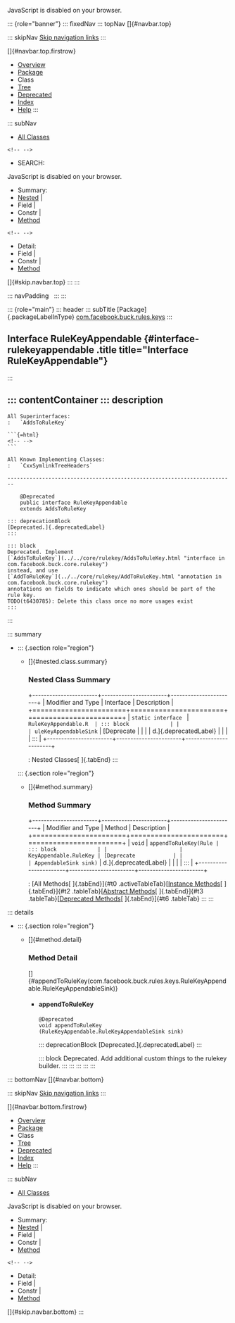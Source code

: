 <div>

JavaScript is disabled on your browser.

</div>

::: {role="banner"}
::: fixedNav
::: topNav
[]{#navbar.top}

::: skipNav
[Skip navigation links](#skip.navbar.top "Skip navigation links")
:::

[]{#navbar.top.firstrow}

-   [Overview](../../../../../index.html)
-   [Package](package-summary.html)
-   Class
-   [Tree](package-tree.html)
-   [Deprecated](../../../../../deprecated-list.html)
-   [Index](../../../../../index-all.html)
-   [Help](../../../../../help-doc.html)
:::

::: subNav
-   [All Classes](../../../../../allclasses.html)

```{=html}
<!-- -->
```
-   SEARCH:

<div>

<div>

JavaScript is disabled on your browser.

</div>

</div>

<div>

-   Summary: 
-   [Nested](#nested.class.summary) \| 
-   Field \| 
-   Constr \| 
-   [Method](#method.summary)

```{=html}
<!-- -->
```
-   Detail: 
-   Field \| 
-   Constr \| 
-   [Method](#method.detail)

</div>

[]{#skip.navbar.top}
:::
:::

::: navPadding
 
:::
:::

::: {role="main"}
::: header
::: subTitle
[Package]{.packageLabelInType} [com.facebook.buck.rules.keys](package-summary.html)
:::

## Interface RuleKeyAppendable {#interface-rulekeyappendable .title title="Interface RuleKeyAppendable"}
:::

::: contentContainer
::: description
-   

    All Superinterfaces:
    :   `AddsToRuleKey`

    ```{=html}
    <!-- -->
    ```

    All Known Implementing Classes:
    :   `CxxSymlinkTreeHeaders`

    ------------------------------------------------------------------------

        @Deprecated
        public interface RuleKeyAppendable
        extends AddsToRuleKey

    ::: deprecationBlock
    [Deprecated.]{.deprecatedLabel}
    :::

    ::: block
    Deprecated. Implement
    [`AddsToRuleKey`](../../core/rulekey/AddsToRuleKey.html "interface in com.facebook.buck.core.rulekey")
    instead, and use
    [`AddToRuleKey`](../../core/rulekey/AddToRuleKey.html "annotation in com.facebook.buck.core.rulekey")
    annotations on fields to indicate which ones should be part of the
    rule key.
    TODO(t6430785): Delete this class once no more usages exist
    :::
:::

::: summary
-   ::: {.section role="region"}
    -   []{#nested.class.summary}

        ### Nested Class Summary

        +-----------------------+-----------------------+-----------------------+
        | Modifier and Type     | Interface             | Description           |
        +=======================+=======================+=======================+
        | `static interface `   | `RuleKeyAppendable.R  | ::: block             |
        |                       | uleKeyAppendableSink` | [Deprecate            |
        |                       |                       | d.]{.deprecatedLabel} |
        |                       |                       | :::                   |
        +-----------------------+-----------------------+-----------------------+

        : Nested Classes[ ]{.tabEnd}
    :::

    ::: {.section role="region"}
    -   []{#method.summary}

        ### Method Summary

        +-----------------------+-----------------------+-----------------------+
        | Modifier and Type     | Method                | Description           |
        +=======================+=======================+=======================+
        | `void`                | `appendToRuleKey​(Rule | ::: block             |
        |                       | KeyAppendable.RuleKey | [Deprecate            |
        |                       | AppendableSink sink)` | d.]{.deprecatedLabel} |
        |                       |                       | :::                   |
        +-----------------------+-----------------------+-----------------------+

        : [All Methods[ ]{.tabEnd}]{#t0 .activeTableTab}[[Instance
        Methods](javascript:show(2);)[ ]{.tabEnd}]{#t2
        .tableTab}[[Abstract
        Methods](javascript:show(4);)[ ]{.tabEnd}]{#t3
        .tableTab}[[Deprecated
        Methods](javascript:show(32);)[ ]{.tabEnd}]{#t6 .tableTab}
    :::
:::

::: details
-   ::: {.section role="region"}
    -   []{#method.detail}

        ### Method Detail

        []{#appendToRuleKey(com.facebook.buck.rules.keys.RuleKeyAppendable.RuleKeyAppendableSink)}

        -   #### appendToRuleKey

            ``` methodSignature
            @Deprecated
            void appendToRuleKey​(RuleKeyAppendable.RuleKeyAppendableSink sink)
            ```

            ::: deprecationBlock
            [Deprecated.]{.deprecatedLabel}
            :::

            ::: block
            Deprecated. Add additional custom things to the rulekey
            builder.
            :::
    :::
:::
:::
:::

::: bottomNav
[]{#navbar.bottom}

::: skipNav
[Skip navigation links](#skip.navbar.bottom "Skip navigation links")
:::

[]{#navbar.bottom.firstrow}

-   [Overview](../../../../../index.html)
-   [Package](package-summary.html)
-   Class
-   [Tree](package-tree.html)
-   [Deprecated](../../../../../deprecated-list.html)
-   [Index](../../../../../index-all.html)
-   [Help](../../../../../help-doc.html)
:::

::: subNav
-   [All Classes](../../../../../allclasses.html)

<div>

<div>

JavaScript is disabled on your browser.

</div>

</div>

<div>

-   Summary: 
-   [Nested](#nested.class.summary) \| 
-   Field \| 
-   Constr \| 
-   [Method](#method.summary)

```{=html}
<!-- -->
```
-   Detail: 
-   Field \| 
-   Constr \| 
-   [Method](#method.detail)

</div>

[]{#skip.navbar.bottom}
:::
